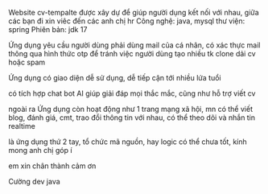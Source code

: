 Website cv-tempalte được xây dự để giúp người dụng kết nối với nhau, giữa các bạn đi xin viêc đến các anh chị hr
Công nghệ: java, mysql
thư viện: spring
Phiên bản:  jdk 17

Ứng dụng yêu cầu người dùng phải dùng mail của cá nhân, có xác thực mail thông qua hình thức otp để tránh việc người dùng tạo nhiều tk clone dải cv hoặc spam

Ứng dụng có giao diện dễ sử dụng, dễ tiếp cận tới nhiều lứa tuổi

có tích hợp chat bot AI giúp giải đáp mọi thắc mắc, cũng như hỗ trợ viết cv

ngoài ra Ứng dụng còn hoạt động như 1 trang mạng xã hội, mn có thể viết blog,  đánh giá, cmt, trao đổi thông tin với nhau, có thể theo dõi và nhắn tin realtime

là ứng dụng thứ 2 tay, tổ chức mã nguồn, hay logic có thể chưa tốt, kính mong anh chị góp í

em xin chân thành cảm ơn

Cường dev java 
